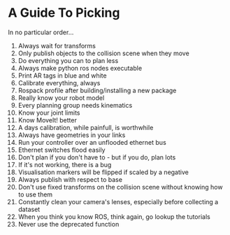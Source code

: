 A Guide To Picking
==================

In no particular order...

1. Always wait for transforms
1. Only publish objects to the collision scene when they move
1. Do everything you can to plan less
1. Always make python ros nodes executable
1. Print AR tags in blue and white
1. Calibrate everything, always
1. Rospack profile after building/installing a new package
1. Really know your robot model
1. Every planning group needs kinematics
1. Know your joint limits
1. Know MoveIt! better
1. A days calibration, while painfull, is worthwhile
1. Always have geometries in your links
1. Run your controller over an unflooded ethernet bus
1. Ethernet switches flood easily
1. Don't plan if you don't have to - but if you do, plan lots
1. If it's not working, there is a bug
1. Visualisation markers will be flipped if scaled by a negative
1. Always publish with respect to base
1. Don't use fixed transforms on the collision scene without knowing how to use them
1. Constantly clean your camera's lenses, especially before collecting a dataset
1. When you think you know ROS, think again, go lookup the tutorials
1. Never use the deprecated function
